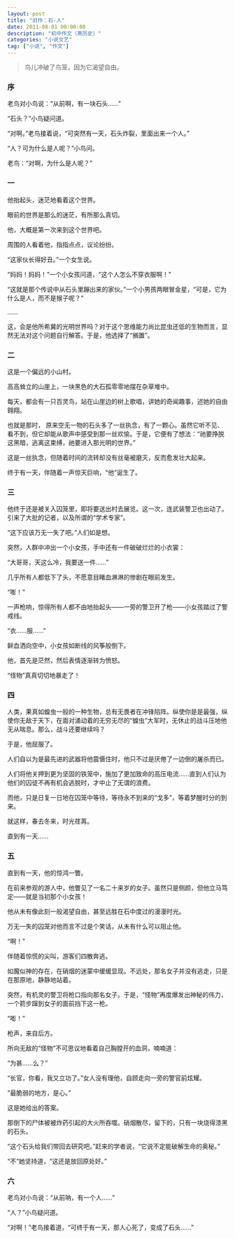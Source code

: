 ```yaml
---
layout: post
title: "旧作：石·人"
date: 2011-08-01 00:00:00
description: "初中作文（黑历史）"
categories: "小说文艺"
tag: ["小说", "作文"]
---
```


> 鸟儿冲破了鸟笼，因为它渴望自由。

### 序

老鸟对小鸟说：“从前啊，有一块石头……”

“石头？”小鸟疑问道。

“对啊。”老鸟接着说，“可突然有一天，石头炸裂，里面出来一个人。”

“人？可为什么是人呢？”小鸟问。

老鸟：“对啊，为什么是人呢？”

### 一

他抬起头，迷茫地看着这个世界。

眼前的世界是那么的迷茫，有所那么真切。

他，大概是第一次来到这个世界吧。

周围的人看着他，指指点点，议论纷纷。

“这家伙长得好丑。”一个女生说。

“妈妈！妈妈！”一个小女孩问道，“这个人怎么不穿衣服啊！”

“这就是那个传说中从石头里蹦出来的家伙。”一个小男孩两眼冒金星，“可是，它为什么是人，而不是猴子呢？”

……

这，会是他所希冀的光明世界吗？对于这个思维能力尚比昆虫还低的生物而言，显然无法对这个问题自行解答。于是，他选择了“搁置”。

### 二

这是一个偏远的小山村。

高高耸立的山崖上，一块黑色的大石孤零零地摆在杂草堆中。

每天，都会有一只百灵鸟，站在山崖边的树上歌唱，讲她的奇闻趣事，述她的自由翱翔。

也就是那时， 原来空无一物的石头多了一丝执念，有了一颗心。虽然它听不见、看不到，但它却能从歌声中感受到那一丝欢愉。于是，它便有了想法：“祂要挣脱这黑暗，逃离这束缚，祂要进入那光明的世界。”

这是一丝执念，但随着时间的流转却没有丝毫被磨灭，反而愈发壮大起来。

终于有一天，伴随着一声惊天巨响，“他”诞生了。

### 三

他终于还是被关入囚笼里，即将要送出村去展览。这一次，连武装警卫也出动了。引来了大批的记者，以及所谓的“学术专家”。

“这下应该万无一失了吧。”人们如是想。

突然，人群中冲出一个小女孩，手中还有一件破破烂烂的小衣裳：

“大哥哥，天这么冷，我要送一件……”

几乎所有人都低下了头，不愿意目睹血淋淋的惨剧在眼前发生。

“嘭！”

一声枪响，惊得所有人都不由地抬起头——一旁的警卫开了枪——小女孩踏过了警戒线。

“衣……服……”

鲜血洒向空中，小女孩如断线的风筝般倒下。

他，首先是茫然，然后表情逐渐转为愤怒。

“怪物”真真切切地暴走了！

### 四

人类，果真如蝗虫一般的一种生物，总有无畏者在冲锋陷阵。纵使你是是最强，纵使你无敌于天下，在面对涌动着的无穷无尽的“蝗虫”大军时，无休止的战斗压地他无从喘息。那么，战斗还要继续吗？

于是，他屈服了。

人们自以为是最先进的武器将他震慑住时，他只不过是厌倦了一边倒的屠杀而已。

人们将他关押到更为坚固的铁笼中，施加了更加致命的高压电流……直到人们认为他们的囚徒不再有机会逃脱时，才中止了无谓的浪费。

而他，只是日复一日地在囚笼中等待，等待永不到来的“戈多”，等着梦醒时分的到来。

就这样，春去冬来，时光荏苒。

直到有一天……

### 五

直到有一天，他的惊鸿一瞥。

在前来参观的游人中，他瞥见了一名二十来岁的女子。虽然只是侧颜，但他立马笃定——就是当初那个小女孩！

他从未有像此刻一般渴望自由，甚至远胜在石中度过的漫漫时光。

万无一失的囚笼对他而言不过是个笑话，从未有什么可以阻止他。

“啊！”

伴随着惊慌的尖叫，游客们四散奔逃。

如魔似神的存在，在硝烟的迷蒙中缓缓显现。不远处，那名女子并没有逃走，只是在那原地，静静地站着。

突然，有机灵的警卫将枪口指向那名女子。于是，“怪物”再度爆发出神秘的伟力，一个箭步蹿到女子的面前挡下这一枪。

“嘭！”

枪声，来自后方。

所向无敌的“怪物”不可思议地看着自己胸膛开的血洞，喃喃道：

“为甚……么？”

“长官，你看，我又立功了。”女人没有理他，自顾走向一旁的警官前炫耀。

“最脆弱的地方，是心。”

这是她给出的答案。

那倒下的尸体被被炸药引起的大火所吞噬。硝烟散尽，留下的，只有一块烧得漆黑的石头。

“这个石头给我们带回去研究吧。”赶来的学者说，“它说不定能破解生命的奥秘。”

“不”她坚持道，“这还是放回原处好。”

### 六

老鸟对小鸟说：“从前呐，有一个人……”

“人？”小鸟疑问道。

“对啊！”老鸟接着道，“可终于有一天，那人心死了，变成了石头……”
